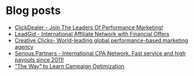 # Blog posts
<!-- BLOG-POST-LIST:START -->
- [ClickDealer - Join The Leaders Of Performance Marketing!](https://afflift.com/f/threads/clickdealer-join-the-leaders-of-performance-marketing.2440/)
- [LeadGid - International Affiliate Network with Financial Offers](https://afflift.com/f/threads/leadgid-international-affiliate-network-with-financial-offers.6217/)
- [Creative Clicks- World-leading global performance-based marketing agency](https://afflift.com/f/threads/creative-clicks-world-leading-global-performance-based-marketing-agency.10364/)
- [Serious.Partners - International CPA Network. Fast service and high payouts since 2011!](https://afflift.com/f/threads/serious-partners-international-cpa-network-fast-service-and-high-payouts-since-2011.10141/)
- [“The Way” to Learn Campaign Optimization](https://afflift.com/f/threads/%E2%80%9Cthe-way%E2%80%9D-to-learn-campaign-optimization.8749/)
<!-- BLOG-POST-LIST:END -->
